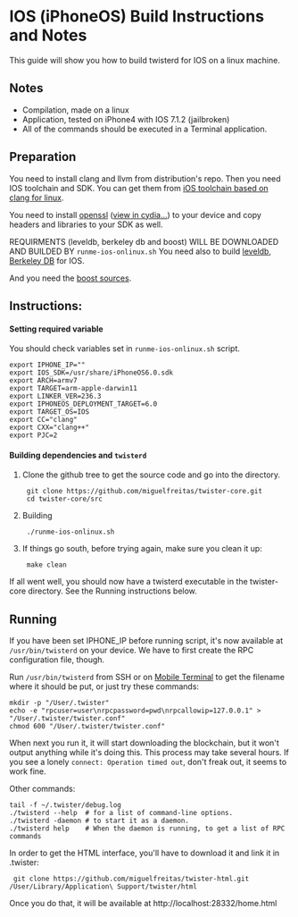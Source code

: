IOS (iPhoneOS) Build Instructions and Notes
===========================================
This guide will show you how to build twisterd for IOS on a linux machine.

Notes
-----

* Compilation, made on a linux 
* Application, tested on iPhone4 with IOS 7.1.2 (jailbroken)
* All of the commands should be executed in a Terminal application.

Preparation
-----------

You need to install clang and llvm from distribution's repo. Then you need IOS toolchain and SDK.
You can get them from [iOS toolchain based on clang for linux](https://code.google.com/p/ios-toolchain-based-on-clang-for-linux/).

You need to install [openssl](http://cydia.saurik.com/package/openssl/) ([view in cydia...](cydia://package/openssl)) to your
device and copy headers and libraries to your SDK as well.

REQUIRMENTS (leveldb, berkeley db and boost) WILL BE DOWNLOADED AND BUILDED BY `runme-ios-onlinux.sh`
You need also to build [leveldb](http://github.com/google/leveldb), [Berkeley DB](http://download.oracle.com/otn/berkeley-db/db-5.3.28.tar.gz)
for IOS.

And you need the [boost sources](http://www.boost.org/users/download/#live).

Instructions:
-------------

#### Setting required variable

You should check variables set in `runme-ios-onlinux.sh` script.


    export IPHONE_IP=""
    export IOS_SDK=/usr/share/iPhoneOS6.0.sdk
    export ARCH=armv7
    export TARGET=arm-apple-darwin11
    export LINKER_VER=236.3
    export IPHONEOS_DEPLOYMENT_TARGET=6.0
    export TARGET_OS=IOS
    export CC="clang"
    export CXX="clang++"
    export PJC=2
#### Building dependencies and `twisterd`

1. Clone the github tree to get the source code and go into the directory.

        git clone https://github.com/miguelfreitas/twister-core.git
        cd twister-core/src

2. Building


        ./runme-ios-onlinux.sh

3. If things go south, before trying again, make sure you clean it up:


        make clean

If all went well, you should now have a twisterd executable in the twister-core directory.
See the Running instructions below.

Running
-------

If you have been set IPHONE_IP before running script, it's now available at `/usr/bin/twisterd` on your device.
We have to first create the RPC configuration file, though.

Run `/usr/bin/twisterd` from SSH or on [Mobile Terminal](http://cydia.saurik.com/package/mobileterminal/) to get
the filename where it should be put, or just try these commands:

    mkdir -p "/User/.twister"
    echo -e "rpcuser=user\nrpcpassword=pwd\nrpcallowip=127.0.0.1" > "/User/.twister/twister.conf"
    chmod 600 "/User/.twister/twister.conf"

When next you run it, it will start downloading the blockchain, but it won't
output anything while it's doing this. This process may take several hours. If you see a lonely
`connect: Operation timed out`, don't freak out, it seems to work fine.

Other commands:

    tail -f ~/.twister/debug.log
    ./twisterd --help  # for a list of command-line options.
    ./twisterd -daemon # to start it as a daemon.
    ./twisterd help    # When the daemon is running, to get a list of RPC commands

In order to get the HTML interface, you'll have to download it and link it in .twister:

     git clone https://github.com/miguelfreitas/twister-html.git /User/Library/Application\ Support/twister/html

Once you do that, it will be available at http://localhost:28332/home.html

